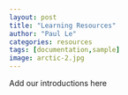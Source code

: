 ```yaml
---
layout: post
title: "Learning Resources"
author: "Paul Le"
categories: resources
tags: [documentation,sample]
image: arctic-2.jpg
---
```


Add our introductions here
